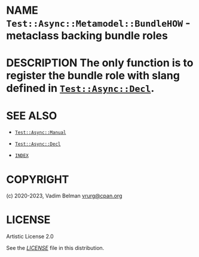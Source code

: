 # NAME `Test::Async::Metamodel::BundleHOW` - metaclass backing bundle roles

# DESCRIPTION The only function is to register the bundle role with slang defined in [`Test::Async::Decl`](../Decl.md).

# SEE ALSO

  - [`Test::Async::Manual`](../Manual.md)

  - [`Test::Async::Decl`](../Decl.md)

  - [`INDEX`](../../../../../INDEX.md)

# COPYRIGHT

(c) 2020-2023, Vadim Belman <vrurg@cpan.org>

# LICENSE

Artistic License 2.0

See the [*LICENSE*](../../../../../LICENSE) file in this distribution.
